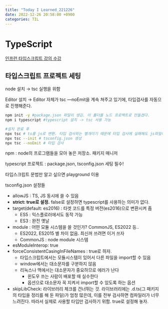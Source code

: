 ```yaml
---
title: "Today I Learned_221226"
date: 2022-12-26 20:58:00 +0900
categories: TIL
---
```


# TypeScript
[인프런 타입스크립트 강의 수강](https://www.inflearn.com/course/%ED%83%80%EC%9E%85%EC%8A%A4%ED%81%AC%EB%A6%BD%ED%8A%B8-%EC%98%AC%EC%9D%B8%EC%9B%90-1/dashboard)

## 타입스크립트 프로젝트 세팅
node 설치 → tsc 실행을 위함

Editor 설치 → Editor 자체가 tsc —noEmit을 계속 쳐주고 있기에, 타입검사를 자동으로 진행해준다.

```bash
npm init -y #package.json 파일이 생김. 이 폴더를 노드 프로젝트로 만들겠다.
npm i typescript #typescript 설치 -> tsc 사용 가능

#설치 완료 후
npx tsc # ts를 js로 변환. 타입 검사와는 별개이기 때문에 타입 검사에 실패해도 js파일이 생성된다.
npx tsc --init # tsconfig.json 생성
npx tsc --noEmit # 타입 검사
```

npm : node의 프로그램들을 모아 놓은 저장소. 패키지 매니저

typescript 프로젝트 : package.json, tsconfig.json 세팅 필수!

타입스크립트 문법만 알고 싶으면 playground 이용

tsconfig.json 설정들

- allowJS : TS, JS 동시에 쓸 수 있음
- **strict: true로 설정.** false로 설정하면 typescript를 사용하는 의미가 없다.
- target(default: es2016) : 타겟 코드를 특정 버전(es2016)으로 변환시켜 줌
    - ES5 : 익스플로러에서도 동작 가능
    - ES3 : 완전 옛날
- module : 어떤 모듈 시스템을 쓸 것인가? CommonJS, ES2022 등..
    - ES2022, ES2015 별 차이 없음. 최신꺼 쓰려면 이거 쓰자
    - CommonJS : node module 시스템
- esModuleInterop: true
- forceConsistentCasingInFileNames : true로 하자.
    - 타입스크립트에서는 모듈시스템이 있어서 다른 파일을 import할 수 있음
    - window에서는 대소문자를 구분하지 않음
    - 리눅스나 맥에서는 대소문자가 중요하므로 에러가 난다
        - 윈도우 쓰는 사람이 배포할 때 실수한다
        - 옵션으로 대소문자 꼭 지켜서 import할 수 있도록 하는 옵션
- skipLibCheck: 라이브러리 체크를 건너뛰는 것. 라이브러리에는 .d.ts(그 패키지의 타입을 정리를 해 둔 파일)가 엄청 많은데, 이를 전부 검사하면 컴파일러가 너무 느려진다. 따라서 실제로 사용할 타입만 검사하기 위함. true로 설정해 놓자.